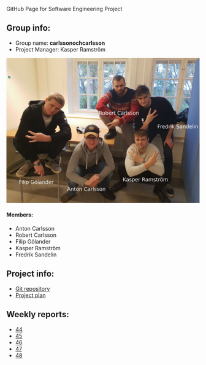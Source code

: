 GitHub Page for Software Engineering Project

## Group info:
* Group name: **carlssonochcarlsson**
* Project Manager: Kasper Ramström

![Alt text](carlssoncarlsson.jpg)

#### Members:
* Anton Carlsson
* Robert Carlsson
* Filip Gölander
* Kasper Ramström
* Fredrik Sandelin

## Project info:

* [Git repository](https://github.com/antoncarlsson/cloudnews)
* [Project plan](https://docs.google.com/document/d/1Hg0ZxK5_y_Vkw8W16Bfwu3eayNPo9ShCfFvujZslWZU/edit?usp=sharing)

## Weekly reports:
* [44](https://drive.google.com/open?id=1skGAC9gxAYvZEPVlsxdhnuxb_1FhQdMr03YFA9smVxs)
* [45](https://drive.google.com/open?id=1s2oyIfsjnRLJF8WMWJHDFEgXK8QokkV0f80aqxYrcw8)
* [46](https://drive.google.com/open?id=1YMO2ehaKMlb75XK4J_7zMZNb2Qwj-UzcBXphiLZ_zEU)
* [47](https://drive.google.com/open?id=1aoqsTUz0Tfj56gm-XbZ_1G_ABYqdnxzQspANjm9rv2Y)
* [48](https://drive.google.com/open?id=1otgCxRPa5tIAYPYvsor_zmqVGX-15kOjkXkz42lyCHU)

